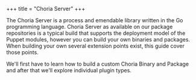 +++
title = "Choria Server"
+++

The Choria Server is a process and emendable library written in the Go programming language.  Choria Server as available on our package repositories is a typical build that supports the deployment model of the Puppet modules, however you can build your own binaries and packages. When building your own several extension points exist, this guide cover those points.

We'll first have to learn how to build a custom Choria Binary and Package and after that we'll explore individual plugin types.